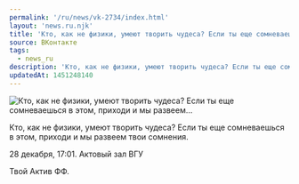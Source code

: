 ```yaml
---
permalink: '/ru/news/vk-2734/index.html'
layout: 'news.ru.njk'
title: 'Кто, как не физики, умеют творить чудеса? Если ты еще сомневаешься в этом, приходи и мы развеем'
source: ВКонтакте
tags:
  - news_ru
description: 'Кто, как не физики, умеют творить чудеса? Если ты еще сомневаешься в этом, приходи и мы развеем…'
updatedAt: 1451248140
---
```

![Кто, как не физики, умеют творить чудеса? Если ты еще сомневаешься в этом, приходи и мы развеем…](https://sun9-37.userapi.com/impf/c629214/v629214303/26b60/MBCGFDlaPPI.jpg?size=604x377&quality=96&proxy=1&sign=cec5c08f2173c28d761c38e63708a658&c_uniq_tag=ORqasw2lLpcv9xHUOHxWBX7elIzS1NISxUANTmuGyBM&type=album)

Кто, как не физики, умеют творить чудеса?
Если ты еще сомневаешься в этом, приходи и мы развеем твои сомнения.

28 декабря, 17:01.
Актовый зал ВГУ

Твой Актив ФФ.
